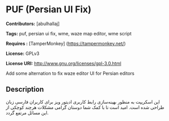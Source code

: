 # PUF (Persian UI Fix) #

**Contributors:** [abulhallaj]

**Tags:** puf, persian ui fix, wme, waze map editor, wme script

**Requires :** [TamperMonkey] (https://tampermonkey.net/)

**License:** GPLv3 

**License URI:** http://www.gnu.org/licenses/gpl-3.0.html  

Add some alternation to fix waze editor UI for Persian editors

## Description ##

این اسکریپت به منظور بهینه‌سازی رابط کاربری ادیتور ویز برای کاربران فارسی زبان طراحی شده است. امید است تا با کمک شما دوستان گرامی مشکلات هرچند کوچکی از این مسائل مرتفع گردد.
